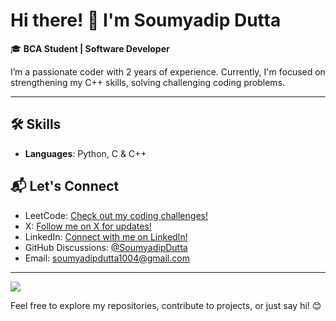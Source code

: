 # Hi there! 👋 I'm Soumyadip Dutta

🎓 **BCA Student | Software Developer**

I’m a passionate coder with 2 years of experience. Currently, I'm focused on strengthening my C++ skills, solving challenging coding problems.

---

## 🛠️ **Skills**
- **Languages**: Python, C & C++

## 📬 **Let's Connect**
- LeetCode: [Check out my coding challenges!](https://leetcode.com/u/Soumyadip1004/)
- X: [Follow me on X for updates!](https://x.com/i/flow/login?redirect_after_login=%2FSoumyadip1004)
- LinkedIn: [Connect with me on LinkedIn!](https://www.linkedin.com/in/soumyadip-dutta-306787333?utm_source=share&utm_campaign=share_via&utm_content=profile&utm_medium=android_app)
- GitHub Discussions: [@SoumyadipDutta](#)
- Email: [soumyadipdutta1004@gmail.com](#)

---
![](https://leetcard.jacoblin.cool/Soumyadip1004?ext=heatmap)

Feel free to explore my repositories, contribute to projects, or just say hi! 😊
